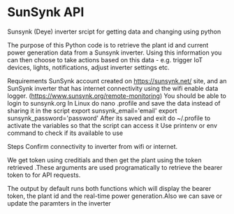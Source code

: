 # SunSynk API
Sunsynk (Deye) inverter srcipt for getting data and changing using python

The purpose of this Python code is to retrieve the plant id and current power generation data from a Sunsynk inverter. Using this information you can then choose to take actions based on this data - e.g. trigger IoT devices, lights, notifications, adjust inverter settings etc.

Requirements
SunSynk account created on https://sunsynk.net/ site, and an SunSynk inverter that has internet connectivity using the wifi enable data logger. (https://www.sunsynk.org/remote-monitoring) You should be able to login to sunsynk.org
In Linux do nano  .profile and save the data instead of sharing it in the script
export sunsynk_email='email'
export sunsynk_password='password'
After its saved and exit do ~/.profile to activate the variables so that the script can access it
Use printenv or env command to check if its available to use

Steps
Confirm connectivity to inverter from wifi or internet.

We get token using creditials and then get the plant using the token retrieved .These arguments are used programatically to retrieve the bearer token to for API requests.

 
The output by default runs both functions which will display the bearer token, the plant id and the real-time power generation.Also we can save or update the paramters in the inverter
